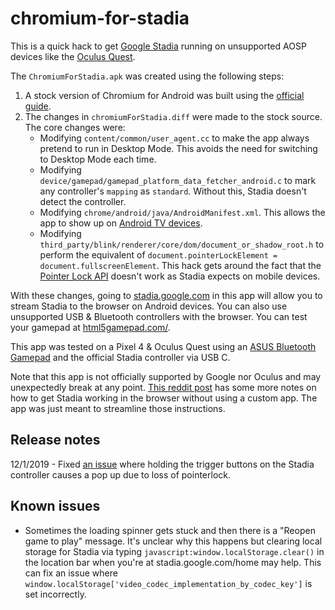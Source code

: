 # chromium-for-stadia
This is a quick hack to get [Google Stadia](https://stadia.google.com/) running on unsupported AOSP devices like the [Oculus Quest](https://www.oculus.com/quest/).

The `ChromiumForStadia.apk` was created using the following steps:

1. A stock version of Chromium for Android was built using the [official guide](https://chromium.googlesource.com/chromium/src/+/master/docs/android_build_instructions.md).
1. The changes in `chromiumForStadia.diff` were made to the stock source. The core changes were:
   * Modifying `content/common/user_agent.cc` to make the app always pretend to run in Desktop Mode. This avoids the need for switching to Desktop Mode each time.
   * Modifying `device/gamepad/gamepad_platform_data_fetcher_android.c` to mark any controller's `mapping` as `standard`. Without this, Stadia doesn't detect the controller.
   * Modifying `chrome/android/java/AndroidManifest.xml`. This allows the app to show up on [Android TV devices](https://developer.android.com/training/tv/start/start).
   * Modifying `third_party/blink/renderer/core/dom/document_or_shadow_root.h` to perform the equivalent of `document.pointerLockElement = document.fullscreenElement`. This hack gets around the fact that the [Pointer Lock API](https://developer.mozilla.org/en-US/docs/Web/API/Pointer_Lock_API) doesn't work as Stadia expects on mobile devices.

With these changes, going to [stadia.google.com](https://stadia.google.com) in this app will allow you to stream Stadia to the browser on Android devices. You can also use unsupported USB & Bluetooth controllers with the browser. You can test your gamepad at [html5gamepad.com/](https://html5gamepad.com/).

This app was tested on a Pixel 4 & Oculus Quest using an [ASUS Bluetooth Gamepad](https://www.asus.com/us/Home-Entertainment/Gamepad-TV500BG/) and the official Stadia controller via USB C.

Note that this app is not officially supported by Google nor Oculus and may unexpectedly break at any point.
[This reddit post](https://www.reddit.com/r/Stadia/comments/e11897/how_to_get_stadia_running_in_android_chrome_on/) has some more notes on how to get Stadia working in the browser without using a custom app. The app was just meant to streamline those instructions.

## Release notes

12/1/2019 - Fixed [an issue](https://www.reddit.com/r/Stadia/comments/e18a9s/instructions_for_running_google_stadia_on_the/f8tknkq/?context=3) where holding the trigger buttons on the Stadia controller causes a pop up due to loss of pointerlock.

## Known issues

* Sometimes the loading spinner gets stuck and then there is a "Reopen game to play" message. It's unclear why this happens but clearing local storage for Stadia via typing `javascript:window.localStorage.clear()` in the location bar when you're at stadia.google.com/home may help. This can fix an issue where `window.localStorage['video_codec_implementation_by_codec_key']` is set incorrectly.